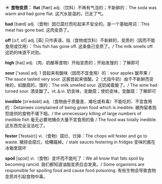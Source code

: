☀ <span class="category">**食物变质：**</span>
<span class="vocabulary">**flat**</span> [flæt] 
<span class="definition">adj.（饮料）不再有气泡的；不新鲜的：</span>The soda was warm and had gone flat. 这汽水是温的，已走了气。

<span class="vocabulary">**bad**</span> [bæd] 
<span class="definition">adj.（食物）因已腐烂而吃起来不安全的。是一个基础用词：</span>This meat has gone bad. 这肉变质了。

<span class="vocabulary">**off**</span> [ɔ:f, ɒf] 
<span class="definition">adj. [英] 只作表语，指（食物或饮料）不新鲜的，变质的（因而不能食用或饮用）：</span>This fish has gone off. 这条鱼已变质了。/ The milk smells off. 这奶的味道不对劲。

<span class="vocabulary">**high**</span> [haɪ] 
<span class="definition">adj.（肉、奶酪等食物）开始变质的；开始发馊的：</span>了解即可 

<span class="vocabulary">**sour**</span> ['saʊə] 
<span class="definition">adj. 1 尝起来有酸味（因而不宜食用）的：</span>sour apples 酸苹果 / The sauce tasted very sour. 这酱尝起来很酸。<span class="definition">2（尤指牛奶）由于不新鲜而变味的，如酸腐的，馊的：</span>The milk smelled sour. 这奶闻着酸了。/ The wine had turned sour. 酒变酸了。<span class="definition">vt.＆vi. 奶变味，变酸腐；使奶变味，变酸腐：</span>了解即可
                      
<span class="vocabulary">**inedible**</span> [ɪnˈedəbl]
<span class="definition">adj.（食物由于质量差、难吃或有毒）不能吃的、不宜食用的：</span>Detainees complained of being given food which is inedible. 被拘留者抱怨提供的食物不堪下咽。/ the unnecessary killing of large numbers of inedible fish 毫无必要地捕杀大量不宜食用的鱼 / The food was totally inedible. 这东西完全没法吃了。

<span class="vocabulary">**fester**</span> [ˈfestə(r)]
<span class="definition">vi.（食物）腐烂、烂掉：</span>The chops will fester and go to waste. 猪排会腐烂，给糟蹋掉。/ stale sauces festering in fridges 变味的酱在冰箱里腐坏
           
<span class="vocabulary">**spoil**</span> [spɔɪl]
<span class="definition">vi.（食物）变坏而不能吃了：</span>We all know that fats spoil by becoming rancid. 我们都知道油脂变质后会发臭。/ Some organisms are responsible for spoiling food and cause food poisoning. 有些生物会导致食物变质并引起食物中毒。

